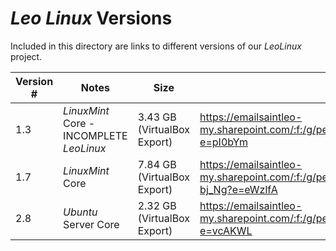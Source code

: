 # *Leo Linux* Versions
Included in this directory are links to different versions of our *LeoLinux* project.

| Version # | Notes | Size | Link |
| --- | --- | --- | --- |
| 1.3 | *LinuxMint* Core - INCOMPLETE *LeoLinux* | 3.43 GB (VirtualBox Export) | https://emailsaintleo-my.sharepoint.com/:f:/g/personal/chase_franse_saintleo_edu/EkI1VzzmfspFjiTxOEn2ou4BiXr3wUUwR2iBvFCXcUz_Jg?e=pI0bYm |
| 1.7 | *LinuxMint* Core | 7.84 GB (VirtualBox Export) | https://emailsaintleo-my.sharepoint.com/:f:/g/personal/chase_franse_saintleo_edu/Er4uiHl_qHhCkxPznihZaTEBR9tVWBCZUgCS_gya-bj_Ng?e=eWzlfA |
| 2.8 | *Ubuntu* Server Core | 2.32 GB (VirtualBox Export) | https://emailsaintleo-my.sharepoint.com/:f:/g/personal/chase_franse_saintleo_edu/EtnK8ZiLlA5Dup9OoOE3aHsBn53HzdiLJkTqfciKg8lv-g?e=vcAKWL |
